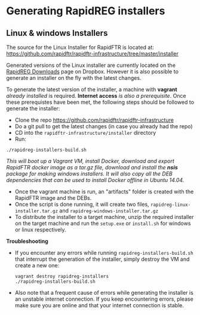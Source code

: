# Generating RapidREG installers

## Linux & windows Installers

The source for the Linux Installer for RapidFTR is located at: https://github.com/rapidftr/rapidftr-infrastructure/tree/master/installer

Generated versions of  the Linux installer are currently located on the [RapidREG Downloads](https://bit.ly/rapidreg) page on Dropbox. However it is also possible to generate an installer on the fly with the latest changes.

To generate the latest version of the installer, a machine with **vagrant** *already installed* is required. **Internet access** *is also a prerequisite*. Once these prerequistes have been met, the following steps should be followed to generate the installer:

* Clone the repo https://github.com/rapidftr/rapidftr-infrastructure
* Do a git pull to get the latest changes (in case you already had the repo)
* CD into the `rapidftr-infrastructure/installer` directory
* Run:

```
./rapidreg-installers-build.sh
```

*This will boot up a Vagrant VM, install Docker, download and export RapidFTR docker image as a tar.gz file, download and install the **nsis** package for making windows installers. It will also copy all the DEB dependencies that can be used to install Docker offline in Ubuntu 14.04.*

* Once the vagrant machine is run, an "artifacts" folder is created with the RapidFTR image and the DEBs.
* Once the script is done running, it will create two files, `rapidreg-linux-installer.tar.gz` and `rapidreg-windows-installer.tar.gz`
* To distribute the installer to a target machine, unzip the required installer on the target machine and run the `setup.exe` or `install.sh` for windows or linux respectively.

**Troubleshooting**

* If you encounter any errors while running `rapidreg-installers-build.sh` that interrupt the generation of the installer, simply destroy the VM and create a new one:

    ```
    vagrant destroy rapidreg-installers
    ./rapidreg-installers-build.sh
    ```
* Also note that a frequent cause of errors while generating the installer is an unstable internet connection. If you keep encountering errors, please make sure you are online and that your internet connection is stable.
